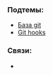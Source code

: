 ### Подтемы:
- [База git](Сторонние%20инструменты/Подтемы/База%20git.md)
- [Git hooks](Сторонние%20инструменты/Подтемы/Git%20hooks.md)
### Связи:
- 